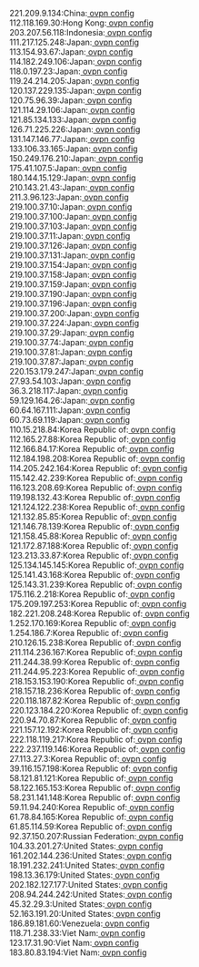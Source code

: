 221.209.9.134:China:[ ovpn config](vpn/221_209_9_134.ovpn)  
112.118.169.30:Hong Kong:[ ovpn config](vpn/112_118_169_30.ovpn)  
203.207.56.118:Indonesia:[ ovpn config](vpn/203_207_56_118.ovpn)  
111.217.125.248:Japan:[ ovpn config](vpn/111_217_125_248.ovpn)  
113.154.93.67:Japan:[ ovpn config](vpn/113_154_93_67.ovpn)  
114.182.249.106:Japan:[ ovpn config](vpn/114_182_249_106.ovpn)  
118.0.197.23:Japan:[ ovpn config](vpn/118_0_197_23.ovpn)  
119.24.214.205:Japan:[ ovpn config](vpn/119_24_214_205.ovpn)  
120.137.229.135:Japan:[ ovpn config](vpn/120_137_229_135.ovpn)  
120.75.96.39:Japan:[ ovpn config](vpn/120_75_96_39.ovpn)  
121.114.29.106:Japan:[ ovpn config](vpn/121_114_29_106.ovpn)  
121.85.134.133:Japan:[ ovpn config](vpn/121_85_134_133.ovpn)  
126.71.225.226:Japan:[ ovpn config](vpn/126_71_225_226.ovpn)  
131.147.146.77:Japan:[ ovpn config](vpn/131_147_146_77.ovpn)  
133.106.33.165:Japan:[ ovpn config](vpn/133_106_33_165.ovpn)  
150.249.176.210:Japan:[ ovpn config](vpn/150_249_176_210.ovpn)  
175.41.107.5:Japan:[ ovpn config](vpn/175_41_107_5.ovpn)  
180.144.15.129:Japan:[ ovpn config](vpn/180_144_15_129.ovpn)  
210.143.21.43:Japan:[ ovpn config](vpn/210_143_21_43.ovpn)  
211.3.96.123:Japan:[ ovpn config](vpn/211_3_96_123.ovpn)  
219.100.37.10:Japan:[ ovpn config](vpn/219_100_37_10.ovpn)  
219.100.37.100:Japan:[ ovpn config](vpn/219_100_37_100.ovpn)  
219.100.37.103:Japan:[ ovpn config](vpn/219_100_37_103.ovpn)  
219.100.37.11:Japan:[ ovpn config](vpn/219_100_37_11.ovpn)  
219.100.37.126:Japan:[ ovpn config](vpn/219_100_37_126.ovpn)  
219.100.37.131:Japan:[ ovpn config](vpn/219_100_37_131.ovpn)  
219.100.37.154:Japan:[ ovpn config](vpn/219_100_37_154.ovpn)  
219.100.37.158:Japan:[ ovpn config](vpn/219_100_37_158.ovpn)  
219.100.37.159:Japan:[ ovpn config](vpn/219_100_37_159.ovpn)  
219.100.37.190:Japan:[ ovpn config](vpn/219_100_37_190.ovpn)  
219.100.37.196:Japan:[ ovpn config](vpn/219_100_37_196.ovpn)  
219.100.37.200:Japan:[ ovpn config](vpn/219_100_37_200.ovpn)  
219.100.37.224:Japan:[ ovpn config](vpn/219_100_37_224.ovpn)  
219.100.37.29:Japan:[ ovpn config](vpn/219_100_37_29.ovpn)  
219.100.37.74:Japan:[ ovpn config](vpn/219_100_37_74.ovpn)  
219.100.37.81:Japan:[ ovpn config](vpn/219_100_37_81.ovpn)  
219.100.37.87:Japan:[ ovpn config](vpn/219_100_37_87.ovpn)  
220.153.179.247:Japan:[ ovpn config](vpn/220_153_179_247.ovpn)  
27.93.54.103:Japan:[ ovpn config](vpn/27_93_54_103.ovpn)  
36.3.218.117:Japan:[ ovpn config](vpn/36_3_218_117.ovpn)  
59.129.164.26:Japan:[ ovpn config](vpn/59_129_164_26.ovpn)  
60.64.167.111:Japan:[ ovpn config](vpn/60_64_167_111.ovpn)  
60.73.69.119:Japan:[ ovpn config](vpn/60_73_69_119.ovpn)  
110.15.218.84:Korea Republic of:[ ovpn config](vpn/110_15_218_84.ovpn)  
112.165.27.88:Korea Republic of:[ ovpn config](vpn/112_165_27_88.ovpn)  
112.166.84.17:Korea Republic of:[ ovpn config](vpn/112_166_84_17.ovpn)  
112.184.198.208:Korea Republic of:[ ovpn config](vpn/112_184_198_208.ovpn)  
114.205.242.164:Korea Republic of:[ ovpn config](vpn/114_205_242_164.ovpn)  
115.142.42.239:Korea Republic of:[ ovpn config](vpn/115_142_42_239.ovpn)  
116.123.208.69:Korea Republic of:[ ovpn config](vpn/116_123_208_69.ovpn)  
119.198.132.43:Korea Republic of:[ ovpn config](vpn/119_198_132_43.ovpn)  
121.124.122.238:Korea Republic of:[ ovpn config](vpn/121_124_122_238.ovpn)  
121.132.85.85:Korea Republic of:[ ovpn config](vpn/121_132_85_85.ovpn)  
121.146.78.139:Korea Republic of:[ ovpn config](vpn/121_146_78_139.ovpn)  
121.158.45.88:Korea Republic of:[ ovpn config](vpn/121_158_45_88.ovpn)  
121.172.87.188:Korea Republic of:[ ovpn config](vpn/121_172_87_188.ovpn)  
123.213.33.87:Korea Republic of:[ ovpn config](vpn/123_213_33_87.ovpn)  
125.134.145.145:Korea Republic of:[ ovpn config](vpn/125_134_145_145.ovpn)  
125.141.43.168:Korea Republic of:[ ovpn config](vpn/125_141_43_168.ovpn)  
125.143.31.239:Korea Republic of:[ ovpn config](vpn/125_143_31_239.ovpn)  
175.116.2.218:Korea Republic of:[ ovpn config](vpn/175_116_2_218.ovpn)  
175.209.197.253:Korea Republic of:[ ovpn config](vpn/175_209_197_253.ovpn)  
182.221.208.248:Korea Republic of:[ ovpn config](vpn/182_221_208_248.ovpn)  
1.252.170.169:Korea Republic of:[ ovpn config](vpn/1_252_170_169.ovpn)  
1.254.186.7:Korea Republic of:[ ovpn config](vpn/1_254_186_7.ovpn)  
210.126.15.238:Korea Republic of:[ ovpn config](vpn/210_126_15_238.ovpn)  
211.114.236.167:Korea Republic of:[ ovpn config](vpn/211_114_236_167.ovpn)  
211.244.38.99:Korea Republic of:[ ovpn config](vpn/211_244_38_99.ovpn)  
211.244.95.223:Korea Republic of:[ ovpn config](vpn/211_244_95_223.ovpn)  
218.153.153.190:Korea Republic of:[ ovpn config](vpn/218_153_153_190.ovpn)  
218.157.18.236:Korea Republic of:[ ovpn config](vpn/218_157_18_236.ovpn)  
220.118.187.82:Korea Republic of:[ ovpn config](vpn/220_118_187_82.ovpn)  
220.123.184.220:Korea Republic of:[ ovpn config](vpn/220_123_184_220.ovpn)  
220.94.70.87:Korea Republic of:[ ovpn config](vpn/220_94_70_87.ovpn)  
221.157.12.192:Korea Republic of:[ ovpn config](vpn/221_157_12_192.ovpn)  
222.118.119.217:Korea Republic of:[ ovpn config](vpn/222_118_119_217.ovpn)  
222.237.119.146:Korea Republic of:[ ovpn config](vpn/222_237_119_146.ovpn)  
27.113.27.3:Korea Republic of:[ ovpn config](vpn/27_113_27_3.ovpn)  
39.116.157.198:Korea Republic of:[ ovpn config](vpn/39_116_157_198.ovpn)  
58.121.81.121:Korea Republic of:[ ovpn config](vpn/58_121_81_121.ovpn)  
58.122.165.153:Korea Republic of:[ ovpn config](vpn/58_122_165_153.ovpn)  
58.231.141.148:Korea Republic of:[ ovpn config](vpn/58_231_141_148.ovpn)  
59.11.94.240:Korea Republic of:[ ovpn config](vpn/59_11_94_240.ovpn)  
61.78.84.165:Korea Republic of:[ ovpn config](vpn/61_78_84_165.ovpn)  
61.85.114.59:Korea Republic of:[ ovpn config](vpn/61_85_114_59.ovpn)  
92.37.150.207:Russian Federation:[ ovpn config](vpn/92_37_150_207.ovpn)  
104.33.201.27:United States:[ ovpn config](vpn/104_33_201_27.ovpn)  
161.202.144.236:United States:[ ovpn config](vpn/161_202_144_236.ovpn)  
18.191.232.241:United States:[ ovpn config](vpn/18_191_232_241.ovpn)  
198.13.36.179:United States:[ ovpn config](vpn/198_13_36_179.ovpn)  
202.182.127.177:United States:[ ovpn config](vpn/202_182_127_177.ovpn)  
208.94.244.242:United States:[ ovpn config](vpn/208_94_244_242.ovpn)  
45.32.29.3:United States:[ ovpn config](vpn/45_32_29_3.ovpn)  
52.163.191.20:United States:[ ovpn config](vpn/52_163_191_20.ovpn)  
186.89.181.60:Venezuela:[ ovpn config](vpn/186_89_181_60.ovpn)  
118.71.238.33:Viet Nam:[ ovpn config](vpn/118_71_238_33.ovpn)  
123.17.31.90:Viet Nam:[ ovpn config](vpn/123_17_31_90.ovpn)  
183.80.83.194:Viet Nam:[ ovpn config](vpn/183_80_83_194.ovpn)  
